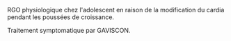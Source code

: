 RGO physiologique chez l'adolescent en raison de la modification du cardia pendant les poussées de croissance. 

Traitement symptomatique par GAVISCON.